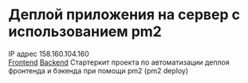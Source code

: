 # Деплой приложения на сервер с использованием pm2

IP адрес 158.160.104.160   
[Frontend](https://vladislav.student.nomoredomains.work)
[Backend](https://api.vladislav.student.nomoredomains.work)
Стартеркит проекта по автоматизации деплоя фронтенда и бэкенда при помощи pm2 (pm2 deploy)
